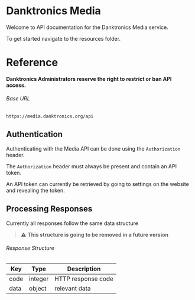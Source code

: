 # Danktronics Media

Welcome to API documentation for the Danktronics Media service.

To get started navigate to the resources folder.

# Reference

**Danktronics Administrators reserve the right to restrict or ban API access.**

###### Base URL

```
https://media.danktronics.org/api
```

## Authentication

Authenticating with the Media API can be done using the `Authorization` header.

The `Authorization` header must always be present and contain an API token.

An API token can currently be retrieved by going to settings on the website and revealing the token.

## Processing Responses

Currently all responses follow the same data structure

> :warning: **This structure is going to be removed in a future version**

###### Response Structure

| Key                           | Type                                                                                | Description                                                                                                                      |
| ----------------------------- | ----------------------------------------------------------------------------------- | -------------------------------------------------------------------------------------------------------------------------------- |
| code                          | integer                                                                             | HTTP response code                                                                                                               |
| data                          | object                                                                              | relevant data                                                                                                                    |